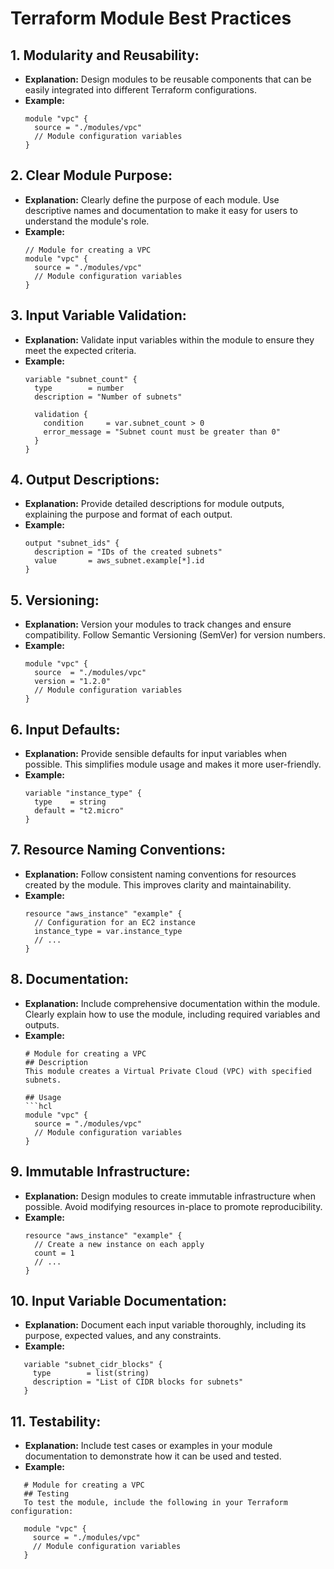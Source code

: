 # Terraform Module Best Practices

## 1. **Modularity and Reusability:**
   - **Explanation:** Design modules to be reusable components that can be easily integrated into different Terraform configurations.
   - **Example:**
     ```hcl
     module "vpc" {
       source = "./modules/vpc"
       // Module configuration variables
     }
     ```

## 2. **Clear Module Purpose:**
   - **Explanation:** Clearly define the purpose of each module. Use descriptive names and documentation to make it easy for users to understand the module's role.
   - **Example:**
     ```hcl
     // Module for creating a VPC
     module "vpc" {
       source = "./modules/vpc"
       // Module configuration variables
     }
     ```

## 3. **Input Variable Validation:**
   - **Explanation:** Validate input variables within the module to ensure they meet the expected criteria.
   - **Example:**
     ```hcl
     variable "subnet_count" {
       type        = number
       description = "Number of subnets"
     
       validation {
         condition     = var.subnet_count > 0
         error_message = "Subnet count must be greater than 0"
       }
     }
     ```

## 4. **Output Descriptions:**
   - **Explanation:** Provide detailed descriptions for module outputs, explaining the purpose and format of each output.
   - **Example:**
     ```hcl
     output "subnet_ids" {
       description = "IDs of the created subnets"
       value       = aws_subnet.example[*].id
     }
     ```

## 5. **Versioning:**
   - **Explanation:** Version your modules to track changes and ensure compatibility. Follow Semantic Versioning (SemVer) for version numbers.
   - **Example:**
     ```hcl
     module "vpc" {
       source  = "./modules/vpc"
       version = "1.2.0"
       // Module configuration variables
     }
     ```

## 6. **Input Defaults:**
   - **Explanation:** Provide sensible defaults for input variables when possible. This simplifies module usage and makes it more user-friendly.
   - **Example:**
     ```hcl
     variable "instance_type" {
       type    = string
       default = "t2.micro"
     }
     ```

## 7. **Resource Naming Conventions:**
   - **Explanation:** Follow consistent naming conventions for resources created by the module. This improves clarity and maintainability.
   - **Example:**
     ```hcl
     resource "aws_instance" "example" {
       // Configuration for an EC2 instance
       instance_type = var.instance_type
       // ...
     }
     ```

## 8. **Documentation:**
   - **Explanation:** Include comprehensive documentation within the module. Clearly explain how to use the module, including required variables and outputs.
   - **Example:**
     ```hcl
     # Module for creating a VPC
     ## Description
     This module creates a Virtual Private Cloud (VPC) with specified subnets.

     ## Usage
     ```hcl
     module "vpc" {
       source = "./modules/vpc"
       // Module configuration variables
     }
     ```
   
## 9. **Immutable Infrastructure:**
   - **Explanation:** Design modules to create immutable infrastructure when possible. Avoid modifying resources in-place to promote reproducibility.
   - **Example:**
     ```hcl
     resource "aws_instance" "example" {
       // Create a new instance on each apply
       count = 1
       // ...
     }
     ```

## 10. **Input Variable Documentation:**
   - **Explanation:** Document each input variable thoroughly, including its purpose, expected values, and any constraints.
   - **Example:**
      
   ```hcl
      variable "subnet_cidr_blocks" {
        type        = list(string)
        description = "List of CIDR blocks for subnets"
      }
   ```

## 11. **Testability:**
   - **Explanation:** Include test cases or examples in your module documentation to demonstrate how it can be used and tested.
   - **Example:**
      
   ```hcl
      # Module for creating a VPC
      ## Testing
      To test the module, include the following in your Terraform configuration:

      module "vpc" {
        source = "./modules/vpc"
        // Module configuration variables
      }
   ```
